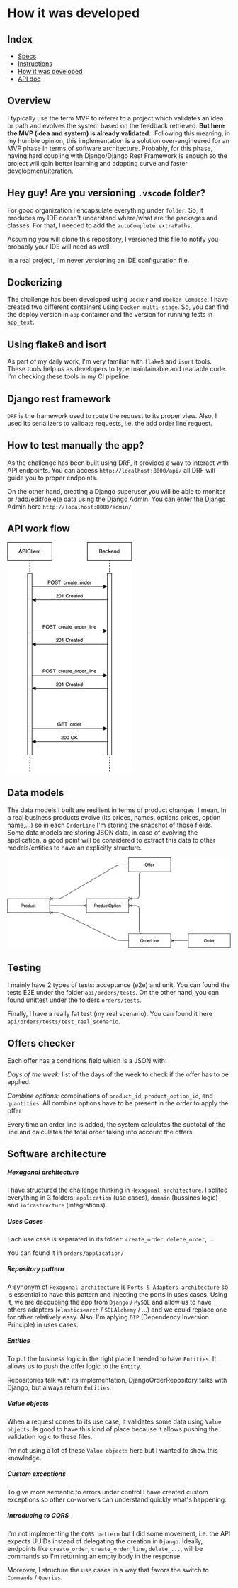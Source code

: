 # How it was developed

## Index

- [Specs](/README.md) 
- [Instructions](/docs/instructions.md) 
- [How it was developed](/docs/how-it-was-developed.md) 
- [API doc](/docs/api/orders.md) 

## Overview

I typically use the term MVP to referer to a project which validates an idea or path and evolves the system based on the feedback retrieved. **But here the MVP (idea and system) is already validated.**. Following this meaning, in my humble opinion, this implementation is a solution over-engineered for an MVP phase in terms of software architecture. Probably, for this phase, having hard coupling with Django/Django Rest Framework is enough so the project will gain better learning and adapting curve and faster development/iteration.

## Hey guy! Are you versioning `.vscode` folder?

For good organization I encapsulate everything under `folder`. So, it produces my IDE doesn't understand where/what are the packages and classes. For that, I needed to add the `autoComplete.extraPaths`.

Assuming you will clone this repository, I versioned this file to notify you probably your IDE will need as well.

In a real project, I'm never versioning an IDE configuration file.

## Dockerizing

The challenge has been developed using `Docker` and `Docker Compose`. I have created two different containers using `Docker multi-stage`. So, you can find the deploy version in `app` container and the version for running tests in `app_test`.

## Using flake8 and isort

As part of my daily work, I'm very familiar with `flake8` and `isort` tools. These tools help us as developers to type maintainable and readable code. I'm checking these tools in my CI pipeline.

## Django rest framework

`DRF` is the framework used to route the request to its proper view. Also, I used its serializers to validate requests, i.e. the add order line request.

## How to test manually the app?

As the challenge has been built using DRF, it provides a way to interact with API endpoints. You can access `http://localhost:8000/api/` all DRF will guide you to proper endpoints.

On the other hand, creating a Django superuser you will be able to monitor or /add/edit/delete data using the Django Admin. You can enter the Django Admin here `http://localhost:8000/admin/`

## API work flow

![Image](images/api-sequence.png)

## Data models

The data models I built are resilient in terms of product changes. I mean, In a real business products evolve (its prices, names, options prices, option name,...) so in each `OrderLine` I'm storing the snapshot of those fields. Some data models are storing JSON data, in case of evolving the application, a good point will be considered to extract this data to other models/entities to have an explicitly structure.

![Image](images/data_model.png)

## Testing

I mainly have 2 types of tests: acceptance (e2e) and unit. You can found the tests E2E under the folder `api/orders/tests`. On the other hand, you can found unittest under the folders `orders/tests`.

Finally, I have a really fat test (my real scenario). You can found it here `api/orders/tests/test_real_scenario`.

## Offers checker

Each offer has a conditions field which is a JSON with:

*Days of the week:* list of the days of the week to check if the offer has to be applied.

*Combine options:* combinations of `product_id`, `product_option_id`, and `quantities`. All combine options have to be present in the order to apply the offer

Every time an order line is added, the system calculates the subtotal of the line and calculates the total order taking into account the offers.

## Software architecture

##### Hexagonal architecture

I have structured the challenge thinking in `Hexagonal architecture`. I splited everything in 3 folders: `application` (use cases), `domain` (bussines logic) and `infrastructure` (integrations).

##### Uses Cases

Each use case is separated in its folder: `create_order`, `delete_order`, ...

You can found it in `orders/application/`

##### Repository pattern

A synonym of `Hexagonal architecture` is `Ports & Adapters architecture` so is essential to have this pattern and injecting the ports in uses cases. Using it, we are decoupling the app from `Django` / `MySQL` and allow us to have others adapters (`elasticsearch` / `SQLAlchemy` / ...) and we could replace one for other relatively easy. Also, I'm aplying `DIP` (Dependency Inversion Principle) in uses cases.

##### Entities

To put the business logic in the right place I needed to have `Entities`. It allows us to push the offer logic to the `Entity`.

Repositories talk with its implementation, DjangoOrderRepository talks with Django, but always return `Entities`.

##### Value objects

When a request comes to its use case, it validates some data using `Value objects`. Is good to have this kind of place because it allows pushing the validation logic to these files.

I'm not using a lot of these `Value objects` here but I wanted to show this knowledge.

##### Custom exceptions

To give more semantic to errors under control I have created custom exceptions so other co-workers can understand quickly what's happening.

##### Introducing to CQRS

I'm not implementing the `CQRS pattern` but I did some movement, i.e. the API expects UUIDs instead of delegating the creation in `Django`. Ideally, endpoints like `create_order`, `create_order_line`, `delete_...`, will be commands so I'm returning an empty body in the response.

Moreover, I structure the use cases in a way that favors the switch to `Commands` / `Queries`.
